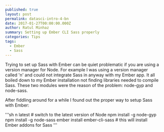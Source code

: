```yaml
---
published: true
layout: post
permalink: datasci-intro-4-bn
date: 2017-01-27T00:00:00.000Z
author: Ratul Minhaz
summary: Setting up Ember CLI Sass properly
categories: Tips
tags:
  - Ember
  - Sass
---
```

Trying to set up Sass with Ember can be quiet problematic if you are using a version manager for Node. For example I was using a version manager called 'n' and could not integrate Sass in anyway with my Ember app. It all boiled down to my Ember installation not finding libraries needed to compile Sass. These two modules were the reason of the problem: node-gyp and node-sass.

After fiddling around for a while I found out the proper way to setup Sass with Ember:

'''sh
n latest						# switch to the latest version of Node
npm install -g node-gyp
npm install -g node-sass
ember install ember-cli-sass	# this will install Ember addons for Sass
'''
